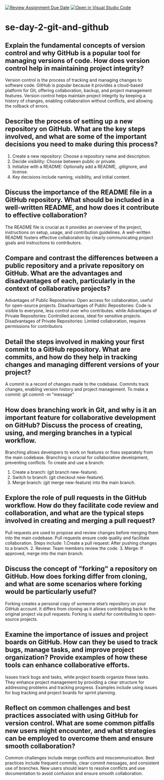 [![Review Assignment Due Date](https://classroom.github.com/assets/deadline-readme-button-22041afd0340ce965d47ae6ef1cefeee28c7c493a6346c4f15d667ab976d596c.svg)](https://classroom.github.com/a/8wgCKhpZ)
[![Open in Visual Studio Code](https://classroom.github.com/assets/open-in-vscode-2e0aaae1b6195c2367325f4f02e2d04e9abb55f0b24a779b69b11b9e10269abc.svg)](https://classroom.github.com/online_ide?assignment_repo_id=15586163&assignment_repo_type=AssignmentRepo)
# se-day-2-git-and-github
## Explain the fundamental concepts of version control and why GitHub is a popular tool for managing versions of code. How does version control help in maintaining project integrity?
Version control is the process of tracking and managing changes to software code. GitHub is popular because it provides a cloud-based platform for Git, offering collaboration, backup, and project management features. Version control helps maintain project integrity by keeping a history of changes, enabling collaboration without conflicts, and allowing the rollback of errors.

## Describe the process of setting up a new repository on GitHub. What are the key steps involved, and what are some of the important decisions you need to make during this process?
1. Create a new repository: Choose a repository name and description.
2. Decide visibility: Choose between public or private.
3. Initialize with a README: Optionally add a README, .gitignore, and license.
4. Key decisions include naming, visibility, and initial content.

## Discuss the importance of the README file in a GitHub repository. What should be included in a well-written README, and how does it contribute to effective collaboration?
The README file is crucial as it provides an overview of the project, instructions on setup, usage, and contribution guidelines. A well-written README fosters effective collaboration by clearly communicating project goals and instructions to contributors.

## Compare and contrast the differences between a public repository and a private repository on GitHub. What are the advantages and disadvantages of each, particularly in the context of collaborative projects?
Advantages of Public Repositories: Open access for collaboration, useful for open-source projects.
Disadvantages of Public Repositories: Code is visible to everyone, less control over who contributes.
while
Advantages of Private Repositories: Controlled access, ideal for sensitive projects.
Disadvantages of Private Repositories: Limited collaboration, requires permissions for contributors

## Detail the steps involved in making your first commit to a GitHub repository. What are commits, and how do they help in tracking changes and managing different versions of your project?
A commit is a record of changes made to the codebase. Commits track changes, enabling version history and project management.
To make a commit: git commit -m "message"

## How does branching work in Git, and why is it an important feature for collaborative development on GitHub? Discuss the process of creating, using, and merging branches in a typical workflow.
Branching allows developers to work on features or fixes separately from the main codebase. Branching is crucial for collaborative development, preventing conflicts.
To create and use a branch:
1. Create a branch: (git branch new-feature).
2. Switch to branch: (git checkout new-feature).
3. Merge branch: (git merge new-feature) into the main branch.

## Explore the role of pull requests in the GitHub workflow. How do they facilitate code review and collaboration, and what are the typical steps involved in creating and merging a pull request?
Pull requests are used to propose and review changes before merging them into the main codebase. Pull requests ensure code quality and facilitate collaboration.
Steps include:
1.Create a pull request: After pushing changes to a branch.
2. Review: Team members review the code.
3. Merge: If approved, merge into the main branch.

## Discuss the concept of "forking" a repository on GitHub. How does forking differ from cloning, and what are some scenarios where forking would be particularly useful?
Forking creates a personal copy of someone else’s repository on your GitHub account. It differs from cloning as it allows contributing back to the original project via pull requests. Forking is useful for contributing to open-source projects.

## Examine the importance of issues and project boards on GitHub. How can they be used to track bugs, manage tasks, and improve project organization? Provide examples of how these tools can enhance collaborative efforts.
Issues track bugs and tasks, while project boards organize these tasks. They enhance project management by providing a clear structure for addressing problems and tracking progress. Examples include using issues for bug tracking and project boards for sprint planning.

## Reflect on common challenges and best practices associated with using GitHub for version control. What are some common pitfalls new users might encounter, and what strategies can be employed to overcome them and ensure smooth collaboration?
Common challenges include merge conflicts and miscommunication. Best practices include frequent commits, clear commit messages, and consistent use of branches. New users should learn to resolve conflicts and use documentation to avoid confusion and ensure smooth collaboration.

